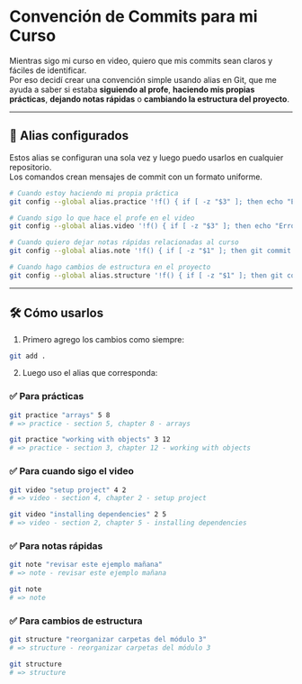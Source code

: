 # Convención de Commits para mi Curso

Mientras sigo mi curso en video, quiero que mis commits sean claros y fáciles de identificar.  
Por eso decidí crear una convención simple usando alias en Git, que me ayuda a saber si estaba **siguiendo al profe**, **haciendo mis propias prácticas**, **dejando notas rápidas** o **cambiando la estructura del proyecto**.

---

## 🚀 Alias configurados

Estos alias se configuran una sola vez y luego puedo usarlos en cualquier repositorio.  
Los comandos crean mensajes de commit con un formato uniforme.

```bash
# Cuando estoy haciendo mi propia práctica
git config --global alias.practice '!f() { if [ -z "$3" ]; then echo "Error: Todos los parámetros son obligatorios (mensaje, sección, capítulo)"; else git commit -m "practice - section $2, chapter $3 - $1"; fi; }; f'

# Cuando sigo lo que hace el profe en el video
git config --global alias.video '!f() { if [ -z "$3" ]; then echo "Error: Todos los parámetros son obligatorios (mensaje, sección, capítulo)"; else git commit -m "video - section $2, chapter $3 - $1"; fi; }; f'

# Cuando quiero dejar notas rápidas relacionadas al curso
git config --global alias.note '!f() { if [ -z "$1" ]; then git commit -m "note"; else git commit -m "note - $*"; fi; }; f'

# Cuando hago cambios de estructura en el proyecto
git config --global alias.structure '!f() { if [ -z "$1" ]; then git commit -m "structure"; else git commit -m "structure - $*"; fi; }; f'
```

---

## 🛠 Cómo usarlos

1. Primero agrego los cambios como siempre:

```bash
git add .
```

2. Luego uso el alias que corresponda:

### ✅ Para prácticas

```bash
git practice "arrays" 5 8
# => practice - section 5, chapter 8 - arrays

git practice "working with objects" 3 12
# => practice - section 3, chapter 12 - working with objects
```

### ✅ Para cuando sigo el video

```bash
git video "setup project" 4 2
# => video - section 4, chapter 2 - setup project

git video "installing dependencies" 2 5
# => video - section 2, chapter 5 - installing dependencies
```

### ✅ Para notas rápidas

```bash
git note "revisar este ejemplo mañana"
# => note - revisar este ejemplo mañana

git note
# => note
```

### ✅ Para cambios de estructura

```bash
git structure "reorganizar carpetas del módulo 3"
# => structure - reorganizar carpetas del módulo 3

git structure
# => structure
```
